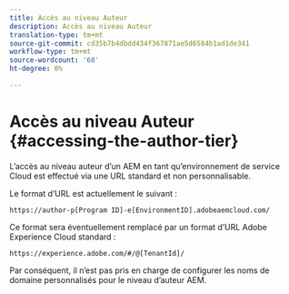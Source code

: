 ```yaml
---
title: Accès au niveau Auteur
description: Accès au niveau Auteur
translation-type: tm+mt
source-git-commit: cd35b7b4dbdd434f367871ae5d6584b1ad1de341
workflow-type: tm+mt
source-wordcount: '68'
ht-degree: 0%

---
```



# Accès au niveau Auteur {#accessing-the-author-tier}

L’accès au niveau auteur d’un AEM en tant qu’environnement de service Cloud est effectué via une URL standard et non personnalisable.

Le format d’URL est actuellement le suivant :

`https://author-p[Program ID]-e[EnvironmentID].adobeaemcloud.com/`

Ce format sera éventuellement remplacé par un format d’URL Adobe Experience Cloud standard :

`https://experience.adobe.com/#/@[TenantId]/`

Par conséquent, il n’est pas pris en charge de configurer les noms de domaine personnalisés pour le niveau d’auteur AEM.
